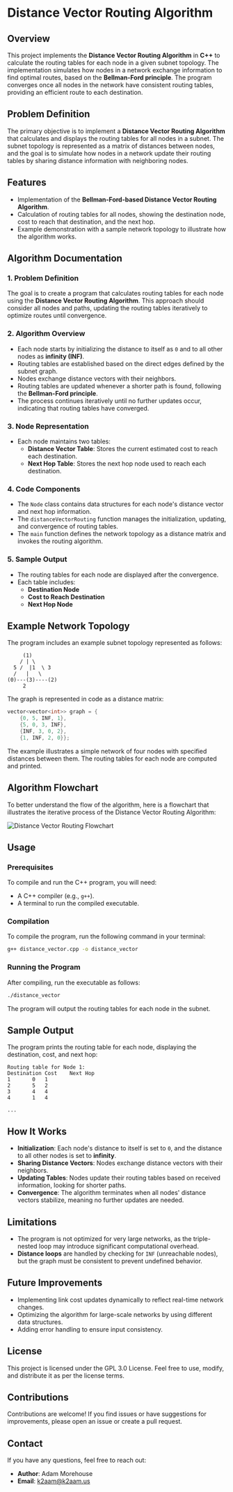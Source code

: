 # Distance Vector Routing Algorithm

## Overview
This project implements the **Distance Vector Routing Algorithm** in **C++** to calculate the routing tables for each node in a given subnet topology. The implementation simulates how nodes in a network exchange information to find optimal routes, based on the **Bellman-Ford principle**. The program converges once all nodes in the network have consistent routing tables, providing an efficient route to each destination.

## Problem Definition
The primary objective is to implement a **Distance Vector Routing Algorithm** that calculates and displays the routing tables for all nodes in a subnet. The subnet topology is represented as a matrix of distances between nodes, and the goal is to simulate how nodes in a network update their routing tables by sharing distance information with neighboring nodes.

## Features
- Implementation of the **Bellman-Ford-based Distance Vector Routing Algorithm**.
- Calculation of routing tables for all nodes, showing the destination node, cost to reach that destination, and the next hop.
- Example demonstration with a sample network topology to illustrate how the algorithm works.

## Algorithm Documentation

### 1. Problem Definition
The goal is to create a program that calculates routing tables for each node using the **Distance Vector Routing Algorithm**. This approach should consider all nodes and paths, updating the routing tables iteratively to optimize routes until convergence.

### 2. Algorithm Overview
- Each node starts by initializing the distance to itself as `0` and to all other nodes as **infinity (INF)**.
- Routing tables are established based on the direct edges defined by the subnet graph.
- Nodes exchange distance vectors with their neighbors.
- Routing tables are updated whenever a shorter path is found, following the **Bellman-Ford principle**.
- The process continues iteratively until no further updates occur, indicating that routing tables have converged.

### 3. Node Representation
- Each node maintains two tables:
  - **Distance Vector Table**: Stores the current estimated cost to reach each destination.
  - **Next Hop Table**: Stores the next hop node used to reach each destination.

### 4. Code Components
- The `Node` class contains data structures for each node's distance vector and next hop information.
- The `distanceVectorRouting` function manages the initialization, updating, and convergence of routing tables.
- The `main` function defines the network topology as a distance matrix and invokes the routing algorithm.

### 5. Sample Output
- The routing tables for each node are displayed after the convergence.
- Each table includes:
  - **Destination Node**
  - **Cost to Reach Destination**
  - **Next Hop Node**

## Example Network Topology
The program includes an example subnet topology represented as follows:
```
     (1)
    / | \
  5 /  |1  \ 3
  /   |   \
(0)---(3)----(2)
     2
```
The graph is represented in code as a distance matrix:
```cpp
vector<vector<int>> graph = {
    {0, 5, INF, 1},
    {5, 0, 3, INF},
    {INF, 3, 0, 2},
    {1, INF, 2, 0}};
```
The example illustrates a simple network of four nodes with specified distances between them. The routing tables for each node are computed and printed.

## Algorithm Flowchart
To better understand the flow of the algorithm, here is a flowchart that illustrates the iterative process of the Distance Vector Routing Algorithm:

![Distance Vector Routing Flowchart](Flowchart-DistanceVector.png)

## Usage

### Prerequisites
To compile and run the C++ program, you will need:
- A C++ compiler (e.g., `g++`).
- A terminal to run the compiled executable.

### Compilation
To compile the program, run the following command in your terminal:
```sh
g++ distance_vector.cpp -o distance_vector
```

### Running the Program
After compiling, run the executable as follows:
```sh
./distance_vector
```
The program will output the routing tables for each node in the subnet.

## Sample Output
The program prints the routing table for each node, displaying the destination, cost, and next hop:
```
Routing table for Node 1:
Destination	Cost	Next Hop
1		0	1
2		5	2
3		4	4
4		1	4

...
```

## How It Works
- **Initialization**: Each node's distance to itself is set to `0`, and the distance to all other nodes is set to **infinity**.
- **Sharing Distance Vectors**: Nodes exchange distance vectors with their neighbors.
- **Updating Tables**: Nodes update their routing tables based on received information, looking for shorter paths.
- **Convergence**: The algorithm terminates when all nodes' distance vectors stabilize, meaning no further updates are needed.

## Limitations
- The program is not optimized for very large networks, as the triple-nested loop may introduce significant computational overhead.
- **Distance loops** are handled by checking for `INF` (unreachable nodes), but the graph must be consistent to prevent undefined behavior.

## Future Improvements
- Implementing link cost updates dynamically to reflect real-time network changes.
- Optimizing the algorithm for large-scale networks by using different data structures.
- Adding error handling to ensure input consistency.

## License
This project is licensed under the GPL 3.0 License. Feel free to use, modify, and distribute it as per the license terms.

## Contributions
Contributions are welcome! If you find issues or have suggestions for improvements, please open an issue or create a pull request.

## Contact
If you have any questions, feel free to reach out:
- **Author**: Adam Morehouse
- **Email**: k2aam@k2aam.us



